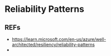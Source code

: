 
# Reliability Patterns 


## REFs
- https://learn.microsoft.com/en-us/azure/well-architected/resiliency/reliability-patterns
- 
